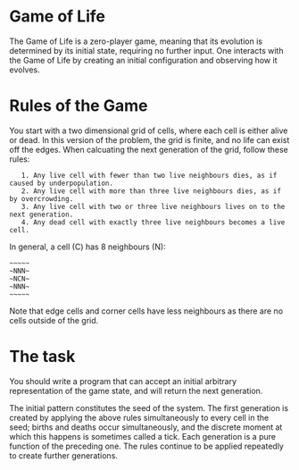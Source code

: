 # Game of Life

The Game of Life is a zero-player game, meaning that its evolution is determined by its initial state, requiring no further input. 
One interacts with the Game of Life by creating an initial configuration and observing how it evolves.

# Rules of the Game

You start with a two dimensional grid of cells, where each cell is either alive or dead. In this version of the problem, the grid is finite, and no life can exist off the edges. When calcuating the next generation of the grid, follow these rules:

```
   1. Any live cell with fewer than two live neighbours dies, as if caused by underpopulation.
   2. Any live cell with more than three live neighbours dies, as if by overcrowding.
   3. Any live cell with two or three live neighbours lives on to the next generation.
   4. Any dead cell with exactly three live neighbours becomes a live cell.
```

In general, a cell (C) has 8 neighbours (N):

```
~~~~~
~NNN~
~NCN~
~NNN~
~~~~~
```
Note that edge cells and corner cells have less neighbours as there are no cells outside of the grid.

# The task

You should write a program that can accept an initial arbitrary representation of the game state, and will return the next generation.

The initial pattern constitutes the seed of the system. The first generation is created by applying the above rules simultaneously to every cell in the seed; births and deaths occur simultaneously, and the discrete moment at which this happens is sometimes called a tick. Each generation is a pure function of the preceding one. The rules continue to be applied repeatedly to create further generations.
